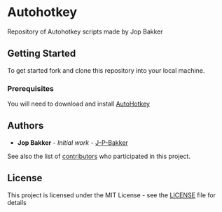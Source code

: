 # Autohotkey
Repository of Autohotkey scripts made by Jop Bakker

## Getting Started

To get started fork and clone this repository into your local machine.

### Prerequisites

You will need to download and install [AutoHotkey](https://www.autohotkey.com/)

## Authors

* **Jop Bakker** - *Initial work* - [J-P-Bakker](https://github.com/J-P-Bakker)

See also the list of [contributors](https://github.com/J-P-Bakker/TC-ahk/graphs/contributors) who participated in this project.

## License

This project is licensed under the MIT License - see the [LICENSE](LICENSE) file for details
